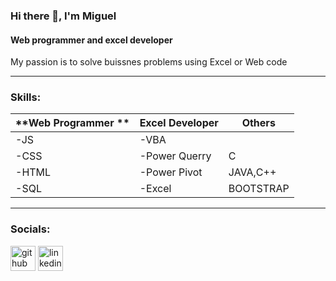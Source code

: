 ### Hi there 👋, I'm Miguel
#### Web programmer and excel developer
My passion is to solve buissnes problems using Excel or Web code 

<hr>

### Skills: 

| **Web Programmer **| **Excel Developer** |Others|
---|---|---|
|-JS|-VBA||
|-CSS|-Power Querry|C|
|-HTML|-Power Pivot|JAVA,C++|
|-SQL|-Excel|BOOTSTRAP|

<hr>

### Socials:


[<img src='https://cdn.jsdelivr.net/npm/simple-icons@3.0.1/icons/github.svg' alt='github' height='40'>](https://github.com/Krakensp) 
[<img src='https://cdn.jsdelivr.net/npm/simple-icons@3.0.1/icons/linkedin.svg' alt='linkedin' height='40'>](https://www.linkedin.com/in/miguel-laguna-web-programmer/)  

